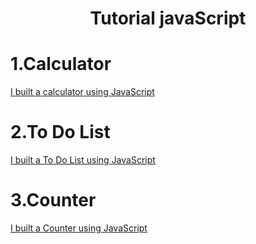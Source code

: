 <div align="center">
 
 # Tutorial javaScript
 
</div>

# 1.Calculator
[I built a calculator using JavaScript](https://github.com/zeynabizadi/calculator)
# 2.To Do List
[I built a To Do List using JavaScript](https://github.com/zeynabizadi/to-do-list)
# 3.Counter
[I built a Counter using JavaScript](https://github.com/zeynabizadi/Counter-project)
 
